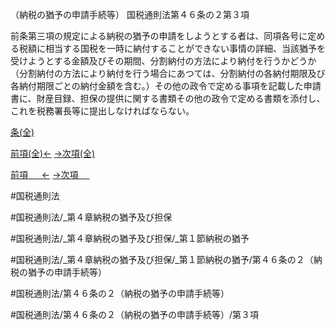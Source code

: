 （納税の猶予の申請手続等）
国税通則法第４６条の２第３項

前条第三項の規定による納税の猶予の申請をしようとする者は、同項各号に定める税額に相当する国税を一時に納付することができない事情の詳細、当該猶予を受けようとする金額及びその期間、分割納付の方法により納付を行うかどうか（分割納付の方法により納付を行う場合にあつては、分割納付の各納付期限及び各納付期限ごとの納付金額を含む。）その他の政令で定める事項を記載した申請書に、財産目録、担保の提供に関する書類その他の政令で定める書類を添付し、これを税務署長等に提出しなければならない。

[条(全)](国税通則法＿＿＿＿＿第４６条の２_.md)

[前項(全)←](国税通則法＿＿＿＿＿第４６条の２第２項_.md)    [→次項(全)](国税通則法＿＿＿＿＿第４６条の２第４項_.md)

[前項 　 ←](国税通則法＿＿＿＿＿第４６条の２第２項.md)    [→次項 　 ](国税通則法＿＿＿＿＿第４６条の２第４項.md)



#国税通則法

#国税通則法/_第４章納税の猶予及び担保

#国税通則法/_第４章納税の猶予及び担保/_第１節納税の猶予

#国税通則法/_第４章納税の猶予及び担保/_第１節納税の猶予/第４６条の２（納税の猶予の申請手続等）

#国税通則法/第４６条の２（納税の猶予の申請手続等）

#国税通則法/第４６条の２（納税の猶予の申請手続等）/第３項

